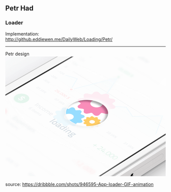 ## Petr Had
### Loader

Implementation:  
<http://github.eddiewen.me/DailyWeb/Loading/Petr/>

----

Petr design
![loading](loader.gif)

source: <https://dribbble.com/shots/946595-App-loader-GIF-animation>